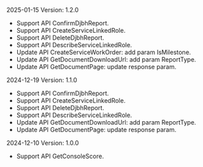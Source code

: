 2025-01-15 Version: 1.2.0
- Support API ConfirmDjbhReport.
- Support API CreateServiceLinkedRole.
- Support API DeleteDjbhReport.
- Support API DescribeServiceLinkedRole.
- Update API CreateServiceWorkOrder: add param IsMilestone.
- Update API GetDocumentDownloadUrl: add param ReportType.
- Update API GetDocumentPage: update response param.


2024-12-19 Version: 1.1.0
- Support API ConfirmDjbhReport.
- Support API CreateServiceLinkedRole.
- Support API DeleteDjbhReport.
- Support API DescribeServiceLinkedRole.
- Update API GetDocumentDownloadUrl: add param ReportType.
- Update API GetDocumentPage: update response param.


2024-12-10 Version: 1.0.0
- Support API GetConsoleScore.


